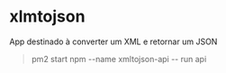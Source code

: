 # xlmtojson

App destinado à converter um XML e retornar um JSON

> pm2 start npm --name xmltojson-api -- run api
